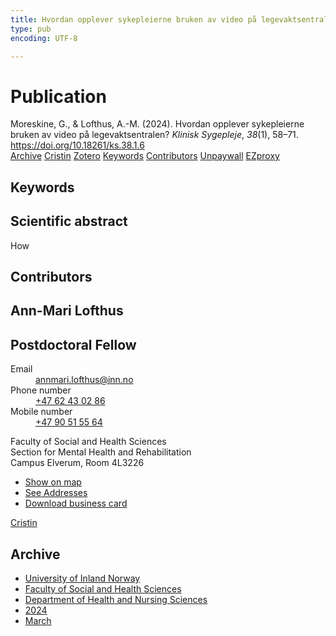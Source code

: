 ```yaml
---
title: Hvordan opplever sykepleierne bruken av video på legevaktsentralen?
type: pub
encoding: UTF-8

---
```

<h1>Publication</h1>
<article id="csl-bib-container-3AC67NVN" class="csl-bib-container">
  <div class="csl-bib-body"> <div class="csl-entry">Moreskine, G., &#38; Lofthus, A.-M. (2024). Hvordan opplever sykepleierne bruken av video på legevaktsentralen? <i>Klinisk Sygepleje</i>, <i>38</i>(1), 58–71. <a href="https://doi.org/10.18261/ks.38.1.6">https://doi.org/10.18261/ks.38.1.6</a></div> </div>
  <div class="csl-bib-buttons">
    <a href="#taxonomy-article-3AC67NVN" alt="archive" class="csl-bib-button">Archive</a>
    <a href="https://app.cristin.no/results/show.jsf?id=2254246" alt="Cristin" class="csl-bib-button">Cristin</a>
    <a href="http://zotero.org/groups/5881554/items/3AC67NVN" alt="Zotero" class="csl-bib-button">Zotero</a>
    <a href="#keywords-article-3AC67NVN" alt="keywords" class="csl-bib-button">Keywords</a>
    <a href="#contributors-article-3AC67NVN" alt="contributors" class="csl-bib-button">Contributors</a>
    <a href="https://doi.org/10.18261/ks.38.1.6" alt="Unpaywall" class="csl-bib-button">Unpaywall</a>
    <a href="https://doi.org/10.18261/ks.38.1.6" alt="EZproxy" class="csl-bib-button">EZproxy</a>
  </div>
  <div id="csl-bib-meta-container-3AC67NVN"></div>
</article>
<div id="csl-bib-meta-3AC67NVN" class="csl-bib-meta">
  <article id="keywords-article-3AC67NVN" class="keywords-article">
    <h1>Keywords</h1>
    
  </article>
  <article id="abstract-article-3AC67NVN" class="abstract-article">
    <h1>Scientific abstract</h1>
    How
  </article>
  <article id="contributors-article-3AC67NVN" class="contributors-article">
    <h1>Contributors</h1>
    <div class="personas"> <div class="vrtx-hinn-person-card"> <div class="photo"> <i class="lar la-user-circle missing-person"></i> </div> <div class="info"> <hgroup><h1>Ann-Mari Lofthus</h1> <h2>Postdoctoral Fellow</h2> </hgroup><dl> <dt>Email</dt> <dd> <a href="mailto:annmari.lofthus@inn.no">annmari.lofthus@inn.no</a> </dd> <dt>Phone number</dt> <dd><a href="tel:+4762430286"> +47 62 43 02 86 </a></dd> <dt>Mobile number</dt> <dd><a href="tel:+4790515564"> +47 90 51 55 64 </a></dd> </dl> <p> Faculty of Social and Health Sciences<br> Section for Mental Health and Rehabilitation<br> Campus Elverum, Room 4L3226 </p> <ul class="vrtx-hinn-links"> <li><a href="https://www.google.com/maps?q=60.88177,11.53669">Show on map</a></li> <li><a href="https://www.inn.no/english/find-an-employee/annmari-lofthus.html#vrtx-hinn-addresses">See Addresses</a></li> <li><a href="https://www.inn.no/english/find-an-employee/annmari-lofthus.html?vrtx=vcf">Download business card</a></li> </ul> </div> </div> <a href="https://app.cristin.no/persons/show.jsf?id=425576" alt="Cristin URL" class="personas-cristin">Cristin</a> </div>
  </article>
  <article id="taxonomy-article-3AC67NVN" class="taxonomy-article">
    <h1>Archive</h1>
    <ul>
      <li><a href="{{< params subfolder >}}en/archive/?key=3DCRN523">University of Inland Norway</a></li>
      <li><a href="{{< params subfolder >}}en/archive/?key=IDKFS3MX">Faculty of Social and Health Sciences</a></li>
      <li><a href="{{< params subfolder >}}en/archive/?key=GTV4ECMZ">Department of Health and Nursing Sciences</a></li>
      <li><a href="{{< params subfolder >}}en/archive/?key=KNN5LNR7">2024</a></li>
      <li><a href="{{< params subfolder >}}en/archive/?key=79EMMY6R">March</a></li>
    </ul>
  </article>
</div>
